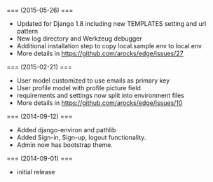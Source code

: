 === (2015-05-26) ===

  * Updated for Django 1.8 including new TEMPLATES setting and url pattern
  * New log directory and Werkzeug debugger
  * Additional installation step to copy local.sample.env to local.env
  * More details in https://github.com/arocks/edge/issues/27
  
=== (2015-02-21) ===

  * User model customized to use emails as primary key
  * User profile model with profile picture field
  * requirements and settings now split into environment files
  * More details in https://github.com/arocks/edge/issues/10 

=== (2014-09-12) ===

  * Added django-environ and pathlib
  * Added Sign-in, Sign-up, logout functionality. 
  * Admin now has bootstrap theme.

=== (2014-09-01) ===

  * initial release
